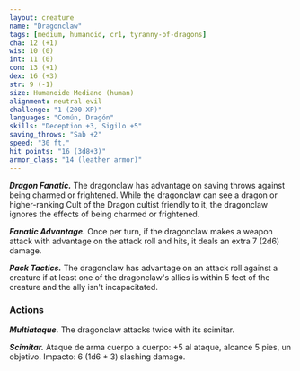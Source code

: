 ```yaml
---
layout: creature
name: "Dragonclaw"
tags: [medium, humanoid, cr1, tyranny-of-dragons]
cha: 12 (+1)
wis: 10 (0)
int: 11 (0)
con: 13 (+1)
dex: 16 (+3)
str: 9 (-1)
size: Humanoide Mediano (human)
alignment: neutral evil
challenge: "1 (200 XP)"
languages: "Común, Dragón"
skills: "Deception +3, Sigilo +5"
saving_throws: "Sab +2"
speed: "30 ft."
hit_points: "16 (3d8+3)"
armor_class: "14 (leather armor)"
---
```


***Dragon Fanatic.*** The dragonclaw has advantage on saving throws against being charmed or frightened. While the dragonclaw can see a dragon or higher-ranking Cult of the Dragon cultist friendly to it, the dragonclaw ignores the effects of being charmed or frightened.

***Fanatic Advantage.*** Once per turn, if the dragonclaw makes a weapon attack with advantage on the attack roll and hits, it deals an extra 7 (2d6) damage.

***Pack Tactics.*** The dragonclaw has advantage on an attack roll against a creature if at least one of the dragonclaw's allies is within 5 feet of the creature and the ally isn't incapacitated.

### Actions

***Multiataque.*** The dragonclaw attacks twice with its scimitar.

***Scimitar.*** Ataque de arma cuerpo a cuerpo: +5 al ataque, alcance 5 pies, un objetivo. Impacto: 6 (1d6 + 3) slashing damage.